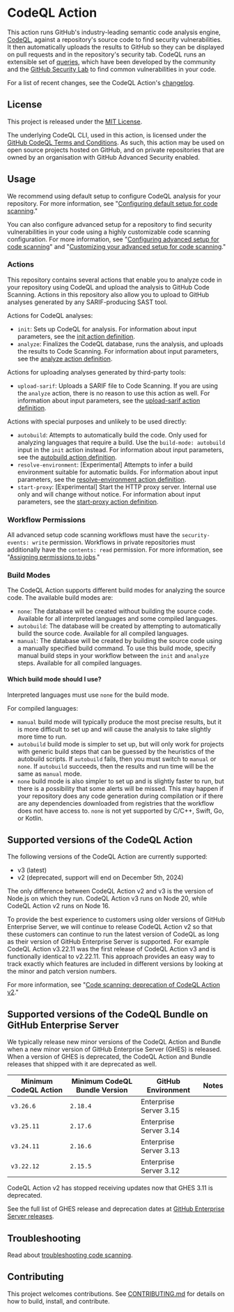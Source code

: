 # CodeQL Action

This action runs GitHub's industry-leading semantic code analysis engine, [CodeQL](https://codeql.github.com/), against a repository's source code to find security vulnerabilities. It then automatically uploads the results to GitHub so they can be displayed on pull requests and in the repository's security tab. CodeQL runs an extensible set of [queries](https://github.com/github/codeql), which have been developed by the community and the [GitHub Security Lab](https://securitylab.github.com/) to find common vulnerabilities in your code.

For a list of recent changes, see the CodeQL Action's [changelog](CHANGELOG.md).

## License

This project is released under the [MIT License](LICENSE).

The underlying CodeQL CLI, used in this action, is licensed under the [GitHub CodeQL Terms and Conditions](https://securitylab.github.com/tools/codeql/license). As such, this action may be used on open source projects hosted on GitHub, and on private repositories that are owned by an organisation with GitHub Advanced Security enabled.

## Usage

We recommend using default setup to configure CodeQL analysis for your repository. For more information, see "[Configuring default setup for code scanning](https://docs.github.com/en/code-security/code-scanning/enabling-code-scanning/configuring-default-setup-for-code-scanning)."

You can also configure advanced setup for a repository to find security vulnerabilities in your code using a highly customizable code scanning configuration. For more information, see "[Configuring advanced setup for code scanning](https://docs.github.com/en/code-security/code-scanning/creating-an-advanced-setup-for-code-scanning/configuring-advanced-setup-for-code-scanning)" and "[Customizing your advanced setup for code scanning](https://docs.github.com/en/code-security/code-scanning/creating-an-advanced-setup-for-code-scanning/customizing-your-advanced-setup-for-code-scanning)."

### Actions

This repository contains several actions that enable you to analyze code in your repository using CodeQL and upload the analysis to GitHub Code Scanning. Actions in this repository also allow you to upload to GitHub analyses generated by any SARIF-producing SAST tool.

Actions for CodeQL analyses:

- `init`: Sets up CodeQL for analysis. For information about input parameters, see the [init action definition](https://github.com/github/codeql-action/blob/main/init/action.yml).
- `analyze`: Finalizes the CodeQL database, runs the analysis, and uploads the results to Code Scanning. For information about input parameters, see the [analyze action definition](https://github.com/github/codeql-action/blob/main/analyze/action.yml).

Actions for uploading analyses generated by third-party tools:

- `upload-sarif`: Uploads a SARIF file to Code Scanning. If you are using the `analyze` action, there is no reason to use this action as well. For information about input parameters, see the [upload-sarif action definition](https://github.com/github/codeql-action/blob/main/upload-sarif/action.yml).

Actions with special purposes and unlikely to be used directly:

- `autobuild`: Attempts to automatically build the code. Only used for analyzing languages that require a build. Use the `build-mode: autobuild` input in the `init` action instead. For information about input parameters, see the [autobuild action definition](https://github.com/github/codeql-action/blob/main/autobuild/action.yml).
- `resolve-environment`: [Experimental] Attempts to infer a build environment suitable for automatic builds. For information about input parameters, see the [resolve-environment action definition](https://github.com/github/codeql-action/blob/main/resolve-environment/action.yml).
- `start-proxy`: [Experimental] Start the HTTP proxy server. Internal use only and will change without notice. For information about input parameters, see the [start-proxy action definition](https://github.com/github/codeql-action/blob/main/start-proxy/action.yml).

### Workflow Permissions

All advanced setup code scanning workflows must have the `security-events: write` permission. Workflows in private repositories must additionally have the `contents: read` permission. For more information, see "[Assigning permissions to jobs](https://docs.github.com/en/actions/using-jobs/assigning-permissions-to-jobs)."

### Build Modes

The CodeQL Action supports different build modes for analyzing the source code. The available build modes are:

- `none`: The database will be created without building the source code. Available for all interpreted languages and some compiled languages.
- `autobuild`: The database will be created by attempting to automatically build the source code. Available for all compiled languages.
- `manual`: The database will be created by building the source code using a manually specified build command. To use this build mode, specify manual build steps in your workflow between the `init` and `analyze` steps. Available for all compiled languages.

#### Which build mode should I use?

Interpreted languages must use `none` for the build mode.

For compiled languages:

- `manual` build mode will typically produce the most precise results, but it is more difficult to set up and will cause the analysis to take slightly more time to run.
- `autobuild` build mode is simpler to set up, but will only work for projects with generic build steps that can be guessed by the heuristics of the autobuild scripts. If `autobuild` fails, then you must switch to `manual` or `none`. If `autobuild` succeeds, then the results and run time will be the same as `manual` mode.
- `none` build mode is also simpler to set up and is slightly faster to run, but there is a possibility that some alerts will be missed. This may happen if your repository does any code generation during compilation or if there are any dependencies downloaded from registries that the workflow does not have access to. `none` is not yet supported by C/C++, Swift, Go, or Kotlin.


## Supported versions of the CodeQL Action

The following versions of the CodeQL Action are currently supported:

- v3 (latest)
- v2 (deprecated, support will end on December 5th, 2024)

The only difference between CodeQL Action v2 and v3 is the version of Node.js on which they run. CodeQL Action v3 runs on Node 20, while CodeQL Action v2 runs on Node 16.

To provide the best experience to customers using older versions of GitHub Enterprise Server, we will continue to release CodeQL Action v2 so that these customers can continue to run the latest version of CodeQL as long as their version of GitHub Enterprise Server is supported. For example CodeQL Action v3.22.11 was the first release of CodeQL Action v3 and is functionally identical to v2.22.11. This approach provides an easy way to track exactly which features are included in different versions by looking at the minor and patch version numbers.

For more information, see "[Code scanning: deprecation of CodeQL Action v2](https://github.blog/changelog/2024-01-12-code-scanning-deprecation-of-codeql-action-v2/)."

## Supported versions of the CodeQL Bundle on GitHub Enterprise Server

We typically release new minor versions of the CodeQL Action and Bundle when a new minor version of GitHub Enterprise Server (GHES) is released. When a version of GHES is deprecated, the CodeQL Action and Bundle releases that shipped with it are deprecated as well.

| Minimum CodeQL Action | Minimum CodeQL Bundle Version | GitHub Environment | Notes |
|-----------------------|-------------------------------|--------------------|-------|
| `v3.26.6` | `2.18.4` | Enterprise Server 3.15 | |
| `v3.25.11` | `2.17.6` | Enterprise Server 3.14 | |
| `v3.24.11` | `2.16.6` | Enterprise Server 3.13 | |
| `v3.22.12` | `2.15.5` | Enterprise Server 3.12 | |

CodeQL Action v2 has stopped receiving updates now that GHES 3.11 is deprecated.

See the full list of GHES release and deprecation dates at [GitHub Enterprise Server releases](https://docs.github.com/en/enterprise-server/admin/all-releases#releases-of-github-enterprise-server).

## Troubleshooting

Read about [troubleshooting code scanning](https://docs.github.com/en/code-security/code-scanning/troubleshooting-code-scanning).

## Contributing

This project welcomes contributions. See [CONTRIBUTING.md](CONTRIBUTING.md) for details on how to build, install, and contribute.
